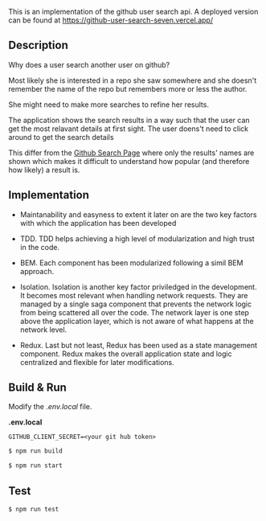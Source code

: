 This is an implementation of the github user search api. A deployed version can be found at https://github-user-search-seven.vercel.app/

## Description

Why does a user search another user on github? 

Most likely she is interested in a repo she saw somewhere and she doesn't remember the name of the repo but remembers more or less the author.

She might need to make more searches to refine her results. 

The application shows the search results in a way such that the user can get the most relavant details at first sight. The user doens't need to click around to get the search details

This differ from the [Github Search Page](https://github.com/search) where only the results' names are shown which makes it difficult to understand how popular (and therefore how likely) a result is.

## Implementation

- Maintanability and easyness to extent it later on are the two key factors with which the application has been developed 

- TDD. TDD helps achieving a high level of modularization and high trust in the code.

- BEM. Each component has been modularized following a simil BEM approach.

- Isolation. Isolation is another key factor priviledged in the development. It becomes most relevant when handling network requests.  They are managed by a single saga component that prevents the network logic from being scattered all over the code. The network layer is one step above the application layer, which is not aware of what happens at the network level.

- Redux. Last but not least, Redux has been used as a state management component. Redux makes the overall application state and logic centralized and flexible for later modifications.

## Build & Run 

Modify the *.env.local* file.

**.env.local**

```shell
GITHUB_CLIENT_SECRET=<your git hub token>
```

```bash
$ npm run build

$ npm run start
```

## Test
```bash
$ npm run test
```


